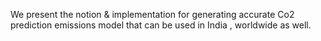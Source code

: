 We present the notion & implementation for generating accurate Co2 prediction emissions model that can be used in India , worldwide as well.
